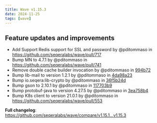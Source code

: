 ```yaml
---
title: Wave v1.15.3
date: 2024-11-25
tags: [wave]
---
```


## Feature updates and improvements

* Add Support Redis support for SSL and password by @pditommaso in https://github.com/seqeralabs/wave/pull/717
* Bump MN to 4.7.1 by @pditommaso in https://github.com/seqeralabs/wave/pull/741
* Remove double cache builder invocation by @pditommaso in [994b72](https://github.com/seqeralabs/wave/commit/994b722c6825f59788ff85f311a99863447888e6)
* Bump lib-mail to version 1.2.1 by @pditommaso in [4da98a23](https://github.com/seqeralabs/wave/commit/4da98a2301e7bd96fe28f5721ef74d4dae8cfa05)
* Bump io.seqera:lib-crypto by @pditommaso in [36f5b24d](https://github.com/seqeralabs/wave/commit/36f5b24d428fa070e6782d4f50aee909e26ddfb1)
* Bump gson to 2.10.1 by @pditommaso in [117703b9](https://github.com/seqeralabs/wave/commit/117703b95c7c835ed2021ef8ae77aa2a5e1450c1)
* Bump protobuf-java to version 4.27.5 by @pditommaso in [3ea758b4](https://github.com/seqeralabs/wave/commit/3ea758b418f2d0bd864bb679343975afb1e34246)
* Bump K8s client to version 21.0.1 by @pditommaso in https://github.com/seqeralabs/wave/pull/553

**Full changelog**: https://github.com/seqeralabs/wave/compare/v1.15.1...v1.15.3
